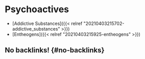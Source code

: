 # Psychoactives


-   [Addictive Substances]({{< relref "20210403215702-addictive_substances" >}})
-   [Entheogens]({{< relref "20210403215925-entheogens" >}})


## No backlinks! {#no-backlinks}
